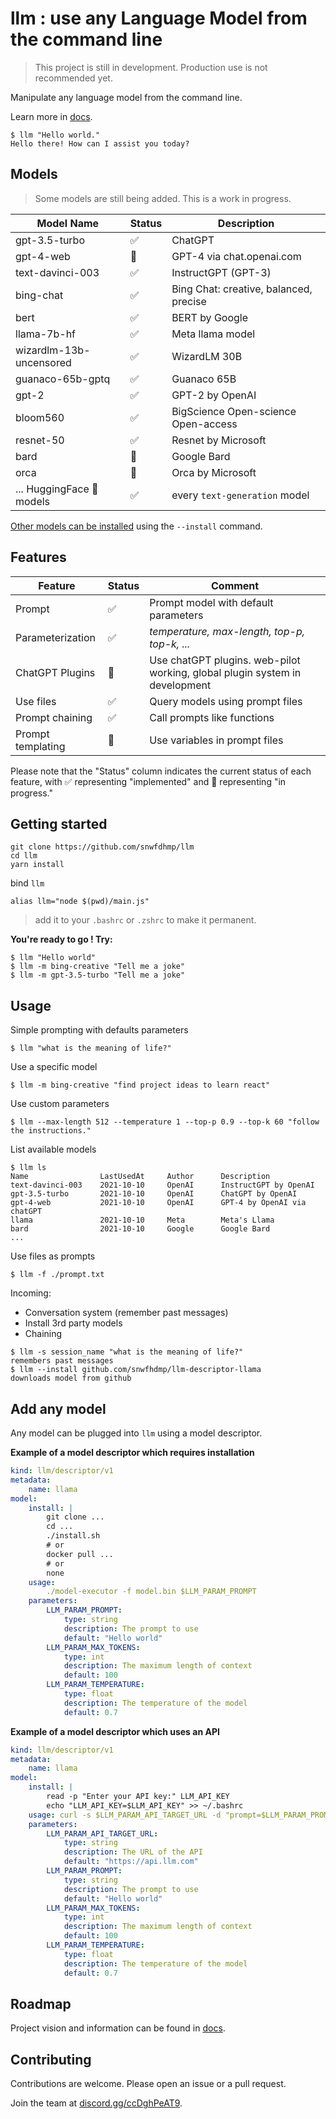 # llm : use any Language Model from the command line

> This project is still in development. Production use is not recommended yet.

Manipulate any language model from the command line.

Learn more in [docs](docs/).

```
$ llm "Hello world."
Hello there! How can I assist you today?
```

## Models

> Some models are still being added. This is a work in progress.

| Model Name                   | Status | Description                                     |
|------------------------------|--------|-------------------------------------------------|
| gpt-3.5-turbo                | ✅      | ChatGPT                                         |
| gpt-4-web                    | 🔄      | GPT-4 via chat.openai.com                       |
| text-davinci-003             | ✅      | InstructGPT (GPT-3)                             |
| bing-chat                    | ✅      | Bing Chat: creative, balanced, precise          |
| bert                         | ✅      | BERT by Google                                  |
| llama-7b-hf                  | ✅      | Meta llama model                                |
| wizardlm-13b-uncensored      | ✅      | WizardLM 30B                                    |
| guanaco-65b-gptq             | ✅      | Guanaco 65B                                     |
| gpt-2                        | ✅      | GPT-2 by OpenAI                                 |
| bloom560                     | ✅      | BigScience Open-science Open-access             |
| resnet-50                    | ✅      | Resnet by Microsoft                             |
| bard                         | 🔄      | Google Bard                                     |
| orca                         | 🔄     | Orca by Microsoft                               |
| ... HuggingFace 🤗 models        | ✅      | every `text-generation` model |

[Other models can be installed](#add-any-model) using the `--install` command.

## Features

| Feature                 | Status          |Comment          |
|-------------------------|-----------------|---|
| Prompt                  | ✅              |Prompt model with default parameters|
| Parameterization | ✅              |_temperature, max-length, top-p, top-k, ..._|
| ChatGPT Plugins                 | 🔄 | Use chatGPT plugins. web-pilot working, global plugin system in development|
| Use files    | ✅              |Query models using prompt files|
| Prompt chaining         | ✅              |Call prompts like functions|
| Prompt templating       | 🔄  |Use variables in prompt files |

Please note that the "Status" column indicates the current status of each feature, with ✅ representing "implemented" and 🔄 representing "in progress."

## Getting started

```
git clone https://github.com/snwfdhmp/llm
cd llm
yarn install
```

bind `llm` 

```
alias llm="node $(pwd)/main.js"
```

> add it to your `.bashrc` or `.zshrc` to make it permanent.

**You're ready to go ! Try:**

```
$ llm "Hello world"
$ llm -m bing-creative "Tell me a joke"
$ llm -m gpt-3.5-turbo "Tell me a joke"
```

## Usage

Simple prompting with defaults parameters

```
$ llm "what is the meaning of life?"
```

Use a specific model

```
$ llm -m bing-creative "find project ideas to learn react"
```

Use custom parameters

```
$ llm --max-length 512 --temperature 1 --top-p 0.9 --top-k 60 "follow the instructions."
```

List available models

```
$ llm ls
Name                LastUsedAt     Author      Description
text-davinci-003    2021-10-10     OpenAI      InstructGPT by OpenAI
gpt-3.5-turbo       2021-10-10     OpenAI      ChatGPT by OpenAI
gpt-4-web           2021-10-10     OpenAI      GPT-4 by OpenAI via chatGPT
llama               2021-10-10     Meta        Meta's Llama
bard                2021-10-10     Google      Google Bard
...
```

Use files as prompts

```
$ llm -f ./prompt.txt
```

Incoming:

- Conversation system (remember past messages)
- Install 3rd party models
- Chaining

```
$ llm -s session_name "what is the meaning of life?"
remembers past messages
$ llm --install github.com/snwfhdmp/llm-descriptor-llama
downloads model from github
```

## Add any model

Any model can be plugged into `llm` using a model descriptor.

**Example of a model descriptor which requires installation**

```yaml
kind: llm/descriptor/v1
metadata:
    name: llama
model:
    install: |
        git clone ...
        cd ...
        ./install.sh
        # or
        docker pull ...
        # or
        none
    usage:
        ./model-executor -f model.bin $LLM_PARAM_PROMPT
    parameters:
        LLM_PARAM_PROMPT:
            type: string
            description: The prompt to use
            default: "Hello world"
        LLM_PARAM_MAX_TOKENS:
            type: int
            description: The maximum length of context
            default: 100
        LLM_PARAM_TEMPERATURE:
            type: float
            description: The temperature of the model
            default: 0.7
```

**Example of a model descriptor which uses an API**

```yaml
kind: llm/descriptor/v1
metadata:
    name: llama
model:
    install: |
        read -p "Enter your API key:" LLM_API_KEY
        echo "LLM_API_KEY=$LLM_API_KEY" >> ~/.bashrc
    usage: curl -s $LLM_PARAM_API_TARGET_URL -d "prompt=$LLM_PARAM_PROMPT&api_key=$LLM_API_KEY"
    parameters:
        LLM_PARAM_API_TARGET_URL:
            type: string
            description: The URL of the API
            default: "https://api.llm.com"
        LLM_PARAM_PROMPT:
            type: string
            description: The prompt to use
            default: "Hello world"
        LLM_PARAM_MAX_TOKENS:
            type: int
            description: The maximum length of context
            default: 100
        LLM_PARAM_TEMPERATURE:
            type: float
            description: The temperature of the model
            default: 0.7
```

## Roadmap

Project vision and information can be found in [docs](docs/).

## Contributing

Contributions are welcome. Please open an issue or a pull request.

Join the team at [discord.gg/ccDghPeAT9](https://discord.gg/ccDghPeAT9).
